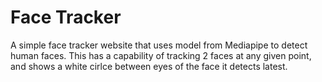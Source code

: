 # Face Tracker

A simple face tracker website that uses model from Mediapipe to detect human faces. This has a capability of tracking 2 faces at any given point, and shows a white cirlce between eyes of the face it detects latest.
